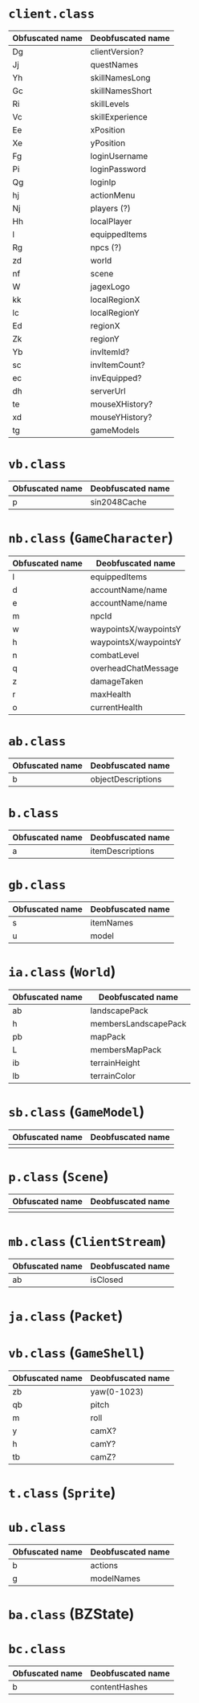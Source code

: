 `client.class`
==============

|Obfuscated name|Deobfuscated name|
|---------------|-----------------|
|Dg             |clientVersion?   |
|Jj             |questNames       |
|Yh             |skillNamesLong   |
|Gc             |skillNamesShort  |
|Ri             |skillLevels      |
|Vc             |skillExperience  |
|Ee             |xPosition        |
|Xe             |yPosition        |
|Fg             |loginUsername    |
|Pi             |loginPassword    |
|Qg             |loginIp          |
|hj             |actionMenu       |
|Nj             |players (?)      |
|Hh             |localPlayer      |
|l              |equippedItems    |
|Rg             |npcs (?)         |
|zd             |world            |
|nf             |scene            |
|W              |jagexLogo        |
|kk             |localRegionX     |
|lc             |localRegionY     |
|Ed             |regionX          |
|Zk             |regionY          |
|Yb             |invItemId?       |
|sc             |invItemCount?    |
|ec             |invEquipped?     |
|dh             |serverUrl        |
|te             |mouseXHistory?   |
|xd             |mouseYHistory?   |
|tg             |gameModels       |

`vb.class`
==========

|Obfuscated name|Deobfuscated name|
|---------------|-----------------|
|p              |sin2048Cache     |

`nb.class` (`GameCharacter`)
==========

|Obfuscated name|Deobfuscated name    |
|---------------|---------------------|
|l              |equippedItems        |
|d              |accountName/name     |
|e              |accountName/name     |
|m              |npcId                |
|w              |waypointsX/waypointsY|
|h              |waypointsX/waypointsY|
|n              |combatLevel          |
|q              |overheadChatMessage  |
|z              |damageTaken          |
|r              |maxHealth            |
|o              |currentHealth        |

`ab.class`
==========

|Obfuscated name|Deobfuscated name  |
|---------------|-------------------|
|b              |objectDescriptions |

`b.class`
=========

|Obfuscated name|Deobfuscated name  |
|---------------|-------------------|
|a              |itemDescriptions   |

`gb.class`
=======

|Obfuscated name|Deobfuscated name  |
|---------------|-------------------|
|s              |itemNames          |
|u              |model              |

`ia.class` (`World`)
=======

|Obfuscated name|Deobfuscated name   |
|---------------|--------------------|
|ab             |landscapePack       |
|h              |membersLandscapePack|
|pb             |mapPack             |
|L              |membersMapPack      |
|ib             |terrainHeight       |
|lb             |terrainColor        |

`sb.class` (`GameModel`)
==========

|Obfuscated name|Deobfuscated name  |
|---------------|-------------------|
|               |                   |

`p.class` (`Scene`)
=========

|Obfuscated name|Deobfuscated name  |
|---------------|-------------------|
|               |                   |

`mb.class` (`ClientStream`)
===========================

|Obfuscated name|Deobfuscated name  |
|---------------|-------------------|
|ab             |isClosed           |

`ja.class` (`Packet`)
=====================

`vb.class` (`GameShell`)
========================

|Obfuscated name|Deobfuscated name  |
|---------------|-------------------|
|zb             |yaw(0-1023)        |
|qb             |pitch              |
|m              |roll               |
|y              |camX?              |
|h              |camY?              |
|tb             |camZ?              |

`t.class` (`Sprite`)
====================

`ub.class`
==========

|Obfuscated name|Deobfuscated name  |
|---------------|-------------------|
|b              |actions            |
|g              |modelNames         |

`ba.class` (BZState)
====================

`bc.class`
====================

|Obfuscated name|Deobfuscated name  |
|---------------|-------------------|
|b              |contentHashes      |
